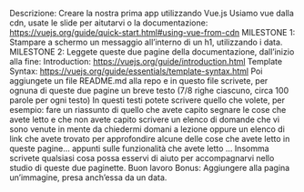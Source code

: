 Descrizione:
Creare la nostra prima app utilizzando Vue.js
Usiamo vue dalla cdn, usate le slide per aitutarvi o la documentazione: https://vuejs.org/guide/quick-start.html#using-vue-from-cdn
MILESTONE 1:
Stampare a schermo un messaggio all’interno di un h1, utilizzando i data.
MILESTONE 2:
Leggete queste due pagine della documentazione, dall’inizio alla fine:
Introduction: https://vuejs.org/guide/introduction.html
Template Syntax: https://vuejs.org/guide/essentials/template-syntax.html
Poi aggiungete un file README.md alla repo e in questo file scrivete, per ognuna di queste due pagine un breve testo (7/8 righe ciascuno, circa 100 parole per ogni testo)
In questi testi potete scrivere quello che volete, per esempio:
fare un riassunto di quello che avete capito
segnare le cose che avete letto e che non avete capito
scrivere un elenco di domande che vi sono venute in mente da chiedermi domani a lezione
oppure un elenco di link che avete trovato per approfondire alcune delle cose che avete letto in queste pagine…
appunti sulle funzionalità che avete letto
…
Insomma scrivete qualsiasi cosa possa esservi di aiuto per accompagnarvi nello studio di queste due paginette.
Buon lavoro
Bonus:
Aggiungere alla pagina un’immagine, presa anch’essa da un data.